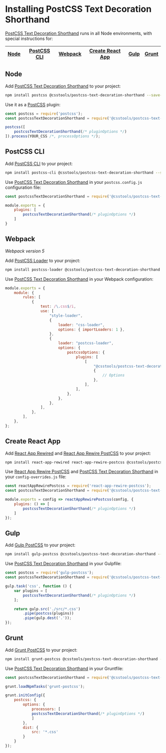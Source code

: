 # Installing PostCSS Text Decoration Shorthand

[PostCSS Text Decoration Shorthand] runs in all Node environments, with special instructions for:

| [Node](#node) | [PostCSS CLI](#postcss-cli) | [Webpack](#webpack) | [Create React App](#create-react-app) | [Gulp](#gulp) | [Grunt](#grunt) |
| --- | --- | --- | --- | --- | --- |

## Node

Add [PostCSS Text Decoration Shorthand] to your project:

```bash
npm install postcss @csstools/postcss-text-decoration-shorthand --save-dev
```

Use it as a [PostCSS] plugin:

```js
const postcss = require('postcss');
const postcssTextDecorationShorthand = require('@csstools/postcss-text-decoration-shorthand');

postcss([
	postcssTextDecorationShorthand(/* pluginOptions */)
]).process(YOUR_CSS /*, processOptions */);
```

## PostCSS CLI

Add [PostCSS CLI] to your project:

```bash
npm install postcss-cli @csstools/postcss-text-decoration-shorthand --save-dev
```

Use [PostCSS Text Decoration Shorthand] in your `postcss.config.js` configuration file:

```js
const postcssTextDecorationShorthand = require('@csstools/postcss-text-decoration-shorthand');

module.exports = {
	plugins: [
		postcssTextDecorationShorthand(/* pluginOptions */)
	]
}
```

## Webpack

_Webpack version 5_

Add [PostCSS Loader] to your project:

```bash
npm install postcss-loader @csstools/postcss-text-decoration-shorthand --save-dev
```

Use [PostCSS Text Decoration Shorthand] in your Webpack configuration:

```js
module.exports = {
	module: {
		rules: [
			{
				test: /\.css$/i,
				use: [
					"style-loader",
					{
						loader: "css-loader",
						options: { importLoaders: 1 },
					},
					{
						loader: "postcss-loader",
						options: {
							postcssOptions: {
								plugins: [
									[
										"@csstools/postcss-text-decoration-shorthand",
										{
											// Options
										},
									],
								],
							},
						},
					},
				],
			},
		],
	},
};
```

## Create React App

Add [React App Rewired] and [React App Rewire PostCSS] to your project:

```bash
npm install react-app-rewired react-app-rewire-postcss @csstools/postcss-text-decoration-shorthand --save-dev
```

Use [React App Rewire PostCSS] and [PostCSS Text Decoration Shorthand] in your
`config-overrides.js` file:

```js
const reactAppRewirePostcss = require('react-app-rewire-postcss');
const postcssTextDecorationShorthand = require('@csstools/postcss-text-decoration-shorthand');

module.exports = config => reactAppRewirePostcss(config, {
	plugins: () => [
		postcssTextDecorationShorthand(/* pluginOptions */)
	]
});
```

## Gulp

Add [Gulp PostCSS] to your project:

```bash
npm install gulp-postcss @csstools/postcss-text-decoration-shorthand --save-dev
```

Use [PostCSS Text Decoration Shorthand] in your Gulpfile:

```js
const postcss = require('gulp-postcss');
const postcssTextDecorationShorthand = require('@csstools/postcss-text-decoration-shorthand');

gulp.task('css', function () {
	var plugins = [
		postcssTextDecorationShorthand(/* pluginOptions */)
	];

	return gulp.src('./src/*.css')
		.pipe(postcss(plugins))
		.pipe(gulp.dest('.'));
});
```

## Grunt

Add [Grunt PostCSS] to your project:

```bash
npm install grunt-postcss @csstools/postcss-text-decoration-shorthand --save-dev
```

Use [PostCSS Text Decoration Shorthand] in your Gruntfile:

```js
const postcssTextDecorationShorthand = require('@csstools/postcss-text-decoration-shorthand');

grunt.loadNpmTasks('grunt-postcss');

grunt.initConfig({
	postcss: {
		options: {
			processors: [
			postcssTextDecorationShorthand(/* pluginOptions */)
			]
		},
		dist: {
			src: '*.css'
		}
	}
});
```

[Gulp PostCSS]: https://github.com/postcss/gulp-postcss
[Grunt PostCSS]: https://github.com/nDmitry/grunt-postcss
[PostCSS]: https://github.com/postcss/postcss
[PostCSS CLI]: https://github.com/postcss/postcss-cli
[PostCSS Loader]: https://github.com/postcss/postcss-loader
[PostCSS Text Decoration Shorthand]: https://github.com/csstools/postcss-plugins/tree/main/plugins/postcss-text-decoration-shorthand
[React App Rewire PostCSS]: https://github.com/csstools/react-app-rewire-postcss
[React App Rewired]: https://github.com/timarney/react-app-rewired
